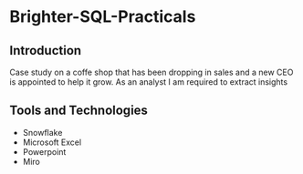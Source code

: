 # Brighter-SQL-Practicals


## Introduction 

Case study on a coffe shop that has been dropping in sales and a new CEO is appointed to help it grow. As an analyst I am required to extract insights 


## Tools and Technologies 
- Snowflake
- Microsoft Excel
- Powerpoint
- Miro
